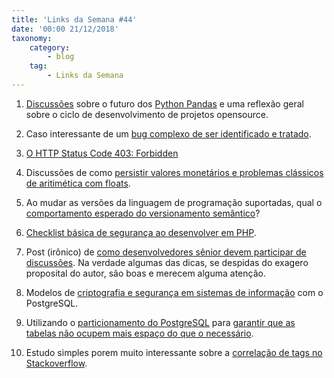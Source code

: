 ```yaml
---
title: 'Links da Semana #44'
date: '00:00 21/12/2018'
taxonomy:
    category:
        - blog
    tag:
        - Links da Semana
---
```


1. [Discussões](https://www.dataschool.io/future-of-pandas/) sobre o futuro dos [Python Pandas](https://pandas.pydata.org/) e uma reflexão geral sobre o ciclo de desenvolvimento de projetos opensource.

1. Caso interessante de um [bug complexo de ser identificado e tratado](https://info.cloudquant.com/2018/12/numpyleaks/).

1. [O HTTP Status Code 403: Forbidden](https://evertpot.com/http/403-forbidden)

1. Discussões de como [persistir valores monetários e  problemas clássicos de aritimética com floats](https://evertpot.com/currencies-floats/).

1. Ao mudar as versões da linguagem de programação suportadas, qual o [comportamento esperado do versionamento semântico](https://blog.whiteoctober.co.uk/2018/11/15/semantic-versioning-when-you-change-the-required-programming-language-version/)?

1. [Checklist básica de segurança ao desenvolver em PHP](https://hackernoon.com/the-ultimate-php-security-checklist-eec9895f2fa3).

1. Post (irônico) de [como desenvolvedores sênior devem participar de discussões](https://www.tomasvotruba.cz/blog/2018/03/19/how-to-criticize-like-a-senior-programmer/). Na verdade algumas das dicas, se despidas do exagero proposital do autor, são boas e merecem alguma atenção.

1. Modelos de [criptografia e segurança em sistemas de informação](https://blog.2ndquadrant.com/databases-vs-encryption/) com o PostgreSQL.  

1. Utilizando o [particionamento do PostgreSQL](https://www.postgresql.org/docs/current/ddl-partitioning.html) para [garantir que as tabelas não ocupem mais espaço do que o necessário](https://blog.dataegret.com/2018/12/keeping-postgres-tidy-with-partitioning.html).

1. Estudo simples porem muito interessante sobre a [correlação de tags no Stackoverflow](https://towardsdatascience.com/tagoverflow-correlating-tags-in-stackoverflow-66e2b0e1117b).
